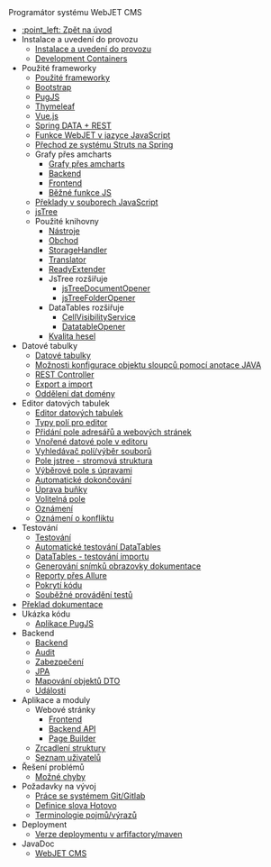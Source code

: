  <div class="sidebar-section">Programátor systému WebJET CMS</div>

- [:point\_left: Zpět na úvod](/?back)
- Instalace a uvedení do provozu
  - [Instalace a uvedení do provozu](/developer/install/README.md)
  - [Development Containers](/developer/install/devcontainers/README.md)
- Použité frameworky
  - [Použité frameworky](/developer/frameworks/README.md)
  - [Bootstrap](/developer/frameworks/bootstrap.md)
  - [PugJS](/developer/frameworks/pugjs.md)
  - [Thymeleaf](/developer/frameworks/thymeleaf.md)
  - [Vue.js](/developer/frameworks/vue.md)
  - [Spring DATA + REST](/developer/frameworks/spring.md)
  - [Funkce WebJET v jazyce JavaScript](/developer/frameworks/webjetjs.md)
  - [Přechod ze systému Struts na Spring](/developer/frameworks/struts/README.md)
  - Grafy přes amcharts
    - [Grafy přes amcharts](/developer/frameworks/amcharts.md)
    - [Backend](/developer/frameworks/charts/backend/README.md)
    - [Frontend](/developer/frameworks/charts/frontend/README.md)
    - [Běžné funkce JS](/developer/frameworks/charts/frontend/statjs.md)
  - [Překlady v souborech JavaScript](/developer/frameworks/jstranslate.md)
  - [jsTree](/developer/jstree/README.md)
  - Použité knihovny
    - [Nástroje](/developer/libraries/tools.md)
    - [Obchod](/developer/libraries/store.md)
    - [StorageHandler](/developer/libraries/storage-handler.md)
    - [Translator](/developer/libraries/translator.md)
    - [ReadyExtender](/developer/libraries/ready-extender.md)
    - JsTree rozšiřuje
      - [jsTreeDocumentOpener](/developer/libraries/js-tree-document-opener.md)
      - [jsTreeFolderOpener](/developer/libraries/js-tree-folder-opener.md)
    - DataTables rozšiřuje
      - [CellVisibilityService](/developer/libraries/cell-visibility-service.md)
      - [DatatableOpener](/developer/libraries/datatable-opener.md)
    - [Kvalita hesel](/developer/libraries/password-strength.md)
- Datové tabulky
  - [Datové tabulky](/developer/datatables/README.md)
  - [Možnosti konfigurace objektu sloupců pomocí anotace JAVA](/developer/datatables-editor/datatable-columns.md)
  - [REST Controller](/developer/datatables/restcontroller.md)
  - [Export a import](/developer/datatables/export-import.md)
  - [Oddělení dat domény](/developer/datatables/domainid.md)
- Editor datových tabulek
  - [Editor datových tabulek](/developer/datatables-editor/README.md)
  - [Typy polí pro editor](/developer/datatables-editor/standard-fields.md)
  - [Přidání pole adresářů a webových stránek](/developer/datatables-editor/field-json.md)
  - [Vnořené datové pole v editoru](/developer/datatables-editor/field-datatable.md)
  - [Vyhledávač polí/výběr souborů](/developer/datatables-editor/field-elfinder.md)
  - [Pole jstree - stromová struktura](/developer/datatables-editor/field-jstree.md)
  - [Výběrové pole s úpravami](/developer/datatables-editor/field-select-editable.md)
  - [Automatické dokončování](/developer/datatables-editor/autocomplete.md)
  - [Úprava buňky](/developer/datatables-editor/bubble.md)
  - [Volitelná pole](/developer/datatables-editor/customfields.md)
  - [Oznámení](/developer/datatables-editor/notify.md)
  - [Oznámení o konfliktu](/developer/datatables-editor/editor-locking.md)
- Testování
  - [Testování](/developer/testing/README.md)
  - [Automatické testování DataTables](/developer/testing/datatable.md)
  - [DataTables - testování importu](/developer/testing/datatable-import.md)
  - [Generování snímků obrazovky dokumentace](/developer/testing/screenshots.md)
  - [Reporty přes Allure](/developer/testing/allure.md)
  - [Pokrytí kódu](/developer/testing/codecoverage.md)
  - [Souběžné provádění testů](/developer/testing/parallel.md)
- [Překlad dokumentace](/developer/documentation-translate/README.md)
- Ukázka kódu
  - [Aplikace PugJS](/developer/frameworks/example.md)
- Backend
  - [Backend](/developer/backend/README.md)
  - [Audit](/developer/backend/auditing.md)
  - [Zabezpečení](/developer/backend/security.md)
  - [JPA](/developer/backend/jpa.md)
  - [Mapování objektů DTO](/developer/backend/mapstruct.md)
  - [Události](/developer/backend/events.md)
- Aplikace a moduly
  - Webové stránky
    - [Frontend](/developer/apps/webpages/README.md)
    - [Backend API](/developer/apps/webpages/api.md)
    - [Page Builder](/developer/apps/webpages/pagebuilder.md)
  - [Zrcadlení struktury](/developer/apps/docmirroring.md)
  - [Seznam uživatelů](/developer/apps/users/README.md)
- Řešení problémů
  - [Možné chyby](/developer/troubles/README.md)
- Požadavky na vývoj
  - [Práce se systémem Git/Gitlab](/developer/guidelines/gitlab.md)
  - [Definice slova Hotovo](/developer/guidelines/definition-of-done.md)
  - [Terminologie pojmů/výrazů](/developer/guidelines/terms.md)
- Deployment
  - [Verze deploymentu v arfifactory/maven](/developer/install/deployment.md)
- JavaDoc
  - [WebJET CMS](/javadoc/index.html)
